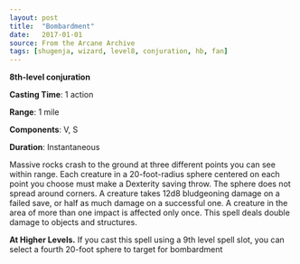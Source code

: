 ```yaml
---
layout: post
title:  "Bombardment"
date:   2017-01-01
source: From the Arcane Archive
tags: [shugenja, wizard, level8, conjuration, hb, fan]
---
```


**8th-level conjuration**

**Casting Time**: 1 action

**Range**: 1 mile

**Components**: V, S

**Duration**: Instantaneous

Massive rocks crash to the ground at three different points you can see within range. Each creature in a 20-foot-radius sphere centered on each point you choose must make a Dexterity saving throw. The sphere does not spread around corners. A creature takes 12d8 bludgeoning damage on a failed save, or half as much damage on a successful one. A creature in the area of more than one impact is affected only once. This spell deals double damage to objects and structures.

**At Higher Levels.** If you cast this spell using a 9th level spell slot, you can select a fourth 20-foot sphere to target for bombardment
